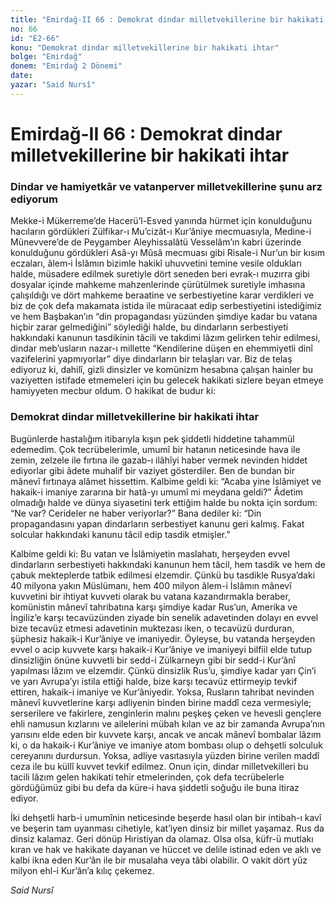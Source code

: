 ```yaml
---
title: "Emirdağ-II 66 : Demokrat dindar milletvekillerine bir hakikati ihtar"
no: 66
id: "E2-66"
konu: "Demokrat dindar milletvekillerine bir hakikati ihtar"
bolge: "Emirdağ"
donem: "Emirdağ 2 Dönemi"
date: 
yazar: "Said Nursî"
---
```


# Emirdağ-II 66 : Demokrat dindar milletvekillerine bir hakikati ihtar

### Dindar ve hamiyetkâr ve vatanperver milletvekillerine şunu arz ediyorum

Mekke-i Mükerreme’de Hacerü’l-Esved yanında hürmet için konulduğunu hacıların gördükleri Zülfikar-ı Mu’cizât-ı Kur’âniye mecmuasıyla, Medine-i Münevvere’de de Peygamber Aleyhissalâtü Vesselâm’ın kabri üzerinde konulduğunu gördükleri Asâ-yı Mûsâ mecmuası gibi Risale-i Nur’un bir kısım eczaları, âlem‑i İslâmın bizimle hakikî uhuvvetini temine vesile oldukları halde, müsadere edilmek suretiyle dört seneden beri evrak-ı muzırra gibi dosyalar içinde mahkeme mahzenlerinde çürütülmek suretiyle imhasına çalışıldığı ve dört mahkeme beraatine ve serbestiyetine karar verdikleri ve biz de çok defa makamata istida ile müracaat edip serbestiyetini istediğimiz ve hem Başbakan’ın “din propagandası yüzünden şimdiye kadar bu vatana hiçbir zarar gelmediğini” söylediği halde, bu dindarların serbestiyeti hakkındaki kanunun tasdikinin tâcili ve takdimi lâzım gelirken tehir edilmesi, dindar meb’usların nazar-ı millette “Kendilerine düşen en ehemmiyetli dinî vazifelerini yapmıyorlar” diye dindarların bir telaşları var. Biz de telaş ediyoruz ki, dahilî, gizli dinsizler ve komünizm hesabına çalışan hainler bu vaziyetten istifade etmemeleri için bu gelecek hakikati sizlere beyan etmeye hamiyyeten mecbur oldum. O hakikat de budur ki:

### Demokrat dindar milletvekillerine bir hakikati ihtar

Bugünlerde hastalığım itibarıyla kışın pek şiddetli hiddetine tahammül edemedim. Çok tecrübelerimle, umumî bir hatanın neticesinde hava ile zemin, zelzele ile fırtına ile gazab-ı ilâhîyi haber vermek nevinden hiddet ediyorlar gibi âdete muhalif bir vaziyet gösterdiler. Ben de bundan bir mânevî fırtınaya alâmet hissettim. Kalbime geldi ki: “Acaba yine İslâmiyet ve hakaik-i imaniye zararına bir hatâ-yı umumî mi meydana geldi?” Âdetim olmadığı halde ve dünya siyasetini terk ettiğim halde bu nokta için sordum: “Ne var? Cerideler ne haber veriyorlar?” Bana dediler ki: “Din propagandasını yapan dindarların serbestiyet kanunu geri kalmış. Fakat solcular hakkındaki kanunu tâcil edip tasdik etmişler.”

Kalbime geldi ki: Bu vatan ve İslâmiyetin maslahatı, herşeyden evvel dindarların serbestiyeti hakkındaki kanunun hem tâcil, hem tasdik ve hem de çabuk mekteplerde tatbik edilmesi elzemdir. Çünkü bu tasdikle Rusya’daki 40 milyona yakın Müslümanı, hem 400 milyon âlem-i İslâmın mânevî kuvvetini bir ihtiyat kuvveti olarak bu vatana kazandırmakla beraber, komünistin mânevî tahribatına karşı şimdiye kadar Rus’un, Amerika ve İngiliz’e karşı tecavüzünden ziyade bin senelik adavetinden dolayı en evvel bize tecavüz etmesi adavetinin muktezası iken, o tecavüzü durduran, şüphesiz hakaik-i Kur’âniye ve imaniyedir. Öyleyse, bu vatanda herşeyden evvel o acip kuvvete karşı hakaik-i Kur’âniye ve imaniyeyi bilfiil elde tutup dinsizliğin önüne kuvvetli bir sedd-i Zülkarneyn gibi bir sedd-i Kur’ânî yapılması lâzım ve elzemdir. Çünkü dinsizlik Rus’u, şimdiye kadar yarı Çin’i ve yarı Avrupa’yı istila ettiği halde, bize karşı tecavüz ettirmeyip tevkif ettiren, hakaik-i imaniye ve Kur’âniyedir. Yoksa, Rusların tahribat nevinden mânevî kuvvetlerine karşı adliyenin binden birine maddî ceza vermesiyle; serserilere ve fakirlere, zenginlerin malını peşkeş çeken ve hevesli gençlere ehli namusun kızlarını ve ailelerini mübah kılan ve az bir zamanda Avrupa’nın yarısını elde eden bir kuvvete karşı, ancak ve ancak mânevî bombalar lâzım ki, o da hakaik-i Kur’âniye ve imaniye atom bombası olup o dehşetli solculuk cereyanını durdursun. Yoksa, adliye vasıtasıyla yüzden birine verilen maddî ceza ile bu küllî kuvvet tevkif edilmez. Onun için, dindar milletvekilleri bu tacili lâzım gelen hakikati tehir etmelerinden, çok defa tecrübelerle gördüğümüz gibi bu defa da küre-i hava şiddetli soğuğu ile buna itiraz ediyor.

İki dehşetli harb-i umumînin neticesinde beşerde hasıl olan bir intibah-ı kavî ve beşerin tam uyanması cihetiyle, kat’iyen dinsiz bir millet yaşamaz. Rus da dinsiz kalamaz. Geri dönüp Hıristiyan da olamaz. Olsa olsa, küfr-ü mutlakı kıran ve hak ve hakikate dayanan ve hüccet ve delile istinad eden ve aklı ve kalbi ikna eden Kur’ân ile bir musalaha veya tâbi olabilir. O vakit dört yüz milyon ehl-i Kur’ân’a kılıç çekemez.

*Said Nursî*
